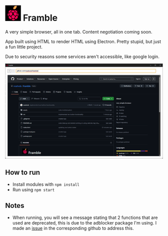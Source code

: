# ![framble](assets/images/framble.png) Framble 

A very simple browser, all in one tab. Content negotiation coming soon.

App built using HTML to render HTML using Electron.
Pretty stupid, but just a fun little project.

Due to security reasons some services aren't accessible, like google login.

![example](assets/images/example.png)

## How to run

- Install modules with `npm install`
- Run using `npm start`

## Notes

- When running, you will see a message stating that 2 functions that are used are deprecated, this is due to the adblocker package I'm using. I made an [issue](https://github.com/ghostery/adblocker/issues/4981) in the corresponding github to address this.